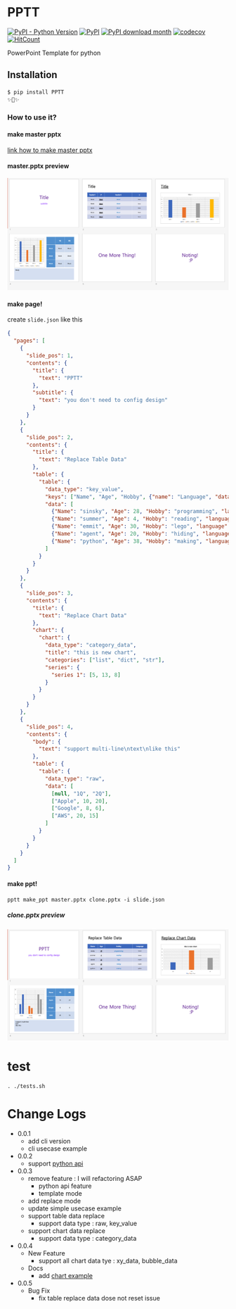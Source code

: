 # PPTT
[![PyPI - Python Version](https://img.shields.io/pypi/pyversions/PPTT?style=flat-square)](https://pypi.org/project/PPTT)
[![PyPI](https://img.shields.io/pypi/v/PPTT?style=flat-square)](https://pypi.org/project/PPTT)
[![PyPI download month](https://img.shields.io/pypi/dm/PPTT?style=flat-square)](https://pypi.org/project/PPTT)
[![codecov](https://codecov.io/gh/spaceone-dev/PPTT/branch/master/graph/badge.svg)](https://codecov.io/gh/spaceone-dev/PPTT)
[![HitCount](http://hits.dwyl.com/spaceone-dev/PPTT.svg)](http://hits.dwyl.com/spaceone-dev/PPTT)


PowerPoint Template for python

## Installation
```bash
$ pip install PPTT
✨🍰✨
```
### How to use it?
#### make master pptx
[link how to make master pptx](#)

#### master.pptx preview
![master_preview](https://raw.githubusercontent.com/spaceone-dev/PPTT/master/example/simple_ppt/master_pptx_preview.png)

#### make page!
create `slide.json` like this
```json
{
  "pages": [
    {
      "slide_pos": 1,
      "contents": {
        "title": {
          "text": "PPTT"
        },
        "subtitle": {
          "text": "you don't need to config design"
        }
      }
    },
    {
      "slide_pos": 2,
      "contents": {
        "title": {
          "text": "Replace Table Data"
        },
        "table": {
          "table": {
            "data_type": "key_value",
            "keys": ["Name", "Age", "Hobby", {"name": "Language", "data_key": "language"}],
            "data": [
              {"Name": "sinsky", "Age": 28, "Hobby": "programming", "language": "korean"},
              {"Name": "summer", "Age": 4, "Hobby": "reading", "language": "korean"},
              {"Name": "emmit", "Age": 30, "Hobby": "lego", "language": "english"},
              {"Name": "agent", "Age": 20, "Hobby": "hiding", "language": "english"},
              {"Name": "python", "Age": 38, "Hobby": "making", "language": "python"}
            ]
          }
        }
      }
    },
    {
      "slide_pos": 3,
      "contents": {
        "title": {
          "text": "Replace Chart Data"
        },
        "chart": {
          "chart": {
            "data_type": "category_data",
            "title": "this is new chart",
            "categories": ["list", "dict", "str"],
            "series": {
              "series 1": [5, 13, 8]
            }
          }
        }
      }
    },
    {
      "slide_pos": 4,
      "contents": {
        "body": {
          "text": "support multi-line\ntext\nlike this"
        },
        "table": {
          "table": {
            "data_type": "raw",
            "data": [
              [null, "1Q", "2Q"],
              ["Apple", 10, 20],
              ["Google", 8, 6],
              ["AWS", 20, 15]
            ]
          }
        }
      }
    }
  ]
}
```

#### make ppt!
```shell script
pptt make_ppt master.pptx clone.pptx -i slide.json
```

##### clone.pptx preview
![master_preview](https://raw.githubusercontent.com/spaceone-dev/PPTT/master/example/simple_ppt/clone_pptx_preview.png)

# test
```
. ./tests.sh
```

# Change Logs
- 0.0.1
    - add cli version
    - cli usecase example
- 0.0.2
    - support [python api](https://github.com/spaceone-dev/PPTT/tree/master/example/python_api)
- 0.0.3
    - remove feature : I will refactoring ASAP
        - python api feature 
        - template mode
    - add replace mode
    - update simple usecase example
    - support table data replace
        - support data type : raw, key_value
    - support chart data replace
        - support data type :  category_data
- 0.0.4
    - New Feature
        - support all chart data tye : xy_data, bubble_data
    - Docs
        - add [chart example](https://github.com/spaceone-dev/PPTT/tree/master/example/chart_example)
- 0.0.5
    - Bug Fix
        - fix table replace data dose not reset issue
